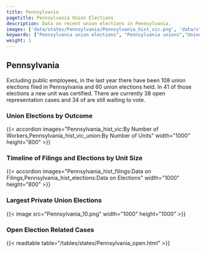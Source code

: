 ```yaml
---
title: Pennsylvania
pagetitle: Pennsylvania Union Elections
description: Data on recent union elections in Pennsylvania.
images: ['data/states/Pennsylvania/Pennsylvania_hist_vic.png', 'data/states/Pennsylvania/Pennsylvania_hist_size.png', 'data/states/Pennsylvania/Pennsylvania_10.png']
keywords: ["Pennsylvania union elections", "Pennsylvania unions","Union elections"]
weight: 1
---
```

##  Pennsylvania

Excluding public employees, in the last year there have been 108 union elections filed in Pennsylvania and 60 union elections held. In 41 of those elections a new unit was certified. There are currently 38 open representation cases and 34 of are still waiting to vote.

### Union Elections by Outcome
{{< accordion images="Pennsylvania_hist_vic:By Number of Workers,Pennsylvania_hist_vic_union:By Number of Units" width="1000" height="800" >}}

### Timeline of Filings and Elections by Unit Size
{{< accordion images="Pennsylvania_hist_filings:Data on Filings,Pennsylvania_hist_elections:Data on Elections" width="1000" height="800" >}}

### Largest Private Union Elections
{{< image src="Pennsylvania_10.png" width="1000" height="1000"  >}}

### Open Election Related Cases
{{< readtable table="/tables/states/Pennsylvania_open.html" >}}

